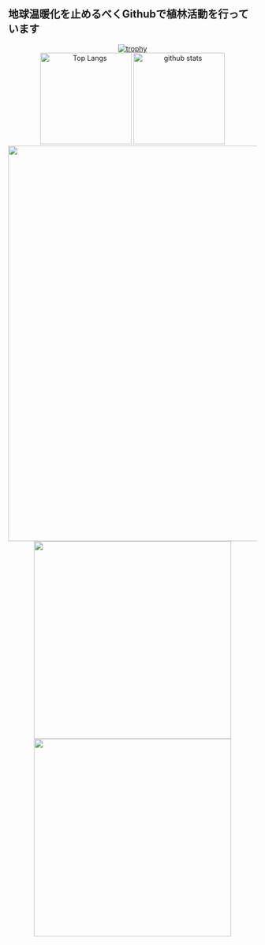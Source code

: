 ## 地球温暖化を止めるべくGithubで植林活動を行っています

<div align="center">
  <a href="https://github.com/ryo-ma/github-profile-trophy">
    <img src="https://github-profile-trophy.vercel.app/?username=Shiryu-Toujima-1f10210346&theme=onedark&column=7" alt="trophy">
  </a>
</div>

<div align="center">
  <img alt="Top Langs" height="185" src="https://github-readme-stats.vercel.app/api/top-langs/?username=Shiryu-Toujima-1f10210346&layout=compact&show_icons=true&theme=onedark">
  <img alt="github stats" height="185" src="https://github-readme-stats.vercel.app/api?username=Shiryu-Toujima-1f10210346&theme=onedark&show_icons=true">
</div>

<div align="center">
  <img src="http://github-profile-summary-cards.vercel.app/api/cards/profile-details?username=Shiryu-Toujima-1f10210346&theme=slateorange" width="800">
</div>

<div align="center">
  <img src="http://github-profile-summary-cards.vercel.app/api/cards/stats?username=Shiryu-Toujima-1f10210346&theme=slateorange" width="400">
  <img src="http://github-profile-summary-cards.vercel.app/api/cards/productive-time?username=Shiryu-Toujima-1f10210346&theme=slateorange&utcOffset=8" width="400">
</div>
